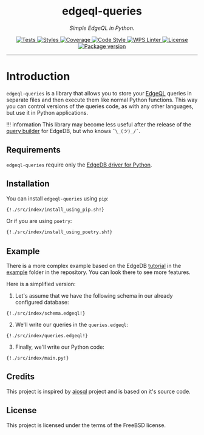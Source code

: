 <h1 align="center">edgeql-queries</h1>
<p align="center">
    <em>Simple EdgeQL in Python.</em>
</p>
<p align="center">
    <a href=https://github.com/nsidnev/edgeql-queries>
        <img src=https://github.com/nsidnev/edgeql-queries/workflows/Tests/badge.svg alt="Tests" />
    </a>
    <a href=https://github.com/nsidnev/edgeql-queries>
        <img src=https://github.com/nsidnev/edgeql-queries/workflows/Styles/badge.svg alt="Styles" />
    </a>
    <a href="https://codecov.io/gh/nsidnev/edgeql-queries">
        <img src="https://codecov.io/gh/nsidnev/edgeql-queries/branch/master/graph/badge.svg" alt="Coverage" />
    </a>
    <a href="https://github.com/ambv/black">
        <img src="https://img.shields.io/badge/code%20style-black-000000.svg" alt="Code Style" />
    </a>
    <a href="https://github.com/wemake-services/wemake-python-styleguide">
        <img src="https://img.shields.io/badge/style-wemake-000000.svg" alt="WPS Linter"/>
    </a>
    <a href="https://github.com/nsidnev/edgeql-queries/blob/master/LICENSE">
        <img src="https://img.shields.io/badge/License-BSD%203--Clause-blue.svg" alt="License" />
    </a>
    <a href="https://pypi.org/project/edgeql-queries/">
        <img src="https://badge.fury.io/py/edgeql-queries.svg" alt="Package version" />
    </a>
</p>

---

# Introduction


`edgeql-queries` is a library that allows you to store your
[EdgeQL](https://edgedb.com/docs/edgeql/overview/) queries in separate files and then
execute them like normal Python functions. This way you can control versions of the
queries code, as with any other languages, but use it in Python applications.

!!! information
    This library may become less useful after the release of the
    [query builder](https://edgedb.com/roadmap#client_language_bindings) for EdgeDB,
    but who knows  `¯\_(ツ)_/¯`.

## Requirements

`edgeql-queries` require only the [EdgeDB driver for Python](https://github.com/edgedb/edgedb-python).

## Installation

You can install `edgeql-queries` using `pip`:
```bash
{!./src/index/install_using_pip.sh!}
```

Or if you are using `poetry`:
```bash
{!./src/index/install_using_poetry.sh!}
```

## Example


There is a more complex example based on the EdgeDB [tutorial](https://edgedb.com/docs/tutorial/index)
in the [example](https://github.com/nsidnev/edgeql-queries/blob/master/example) folder in the repository.
You can look there to see more features.

Here is a simplified version:

1. Let's assume that we have the following schema in our already configured database:
```edgeql
{!./src/index/schema.edgeql!}
```

2. We'll write our queries in the `queries.edgeql`:
```edgeql
{!./src/index/queries.edgeql!}
```

3. Finally, we'll write our Python code:
```python3
{!./src/index/main.py!}
```

## Credits

This project is inspired by [aiosql](https://github.com/nackjicholson/aiosql)
project and is based on it's source code.

## License

This project is licensed under the terms of the FreeBSD license.
